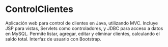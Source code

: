 # ControlClientes
Aplicación web para control de clientes en Java, utilizando MVC. Incluye JSP para vistas, Servlets como controladores, y JDBC para acceso a datos en MySQL. Permite listar, agregar, editar y eliminar clientes, calculando el saldo total. Interfaz de usuario con Bootstrap.
